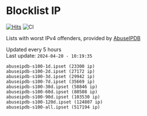 # Blocklist IP

[![Hits](https://hits.seeyoufarm.com/api/count/incr/badge.svg?url=https%3A%2F%2Fgithub.com%2Fborestad%2Fblocklist-ip%2F&count_bg=%2379C83D&title_bg=%23555555&icon=&icon_color=%23E7E7E7&title=hits&edge_flat=false)](https://hits.seeyoufarm.com)  ![CI](https://img.shields.io/github/workflow/status/borestad/blocklist-ip/CI?style=flat-square)

Lists with worst IPv4 offenders, provided by [AbuseIPDB](https://www.abuseipdb.com/)

<!-- FOOTER-PLACEHOLDER -->
Updated every 5 hours<br>
Last update: `2024-04-20 - 10:19:35`
```
abuseipdb-s100-1d.ipset (23300 ip)
abuseipdb-s100-2d.ipset (27172 ip)
abuseipdb-s100-3d.ipset (29942 ip)
abuseipdb-s100-7d.ipset (35669 ip)
abuseipdb-s100-30d.ipset (58846 ip)
abuseipdb-s100-60d.ipset (80508 ip)
abuseipdb-s100-90d.ipset (103530 ip)
abuseipdb-s100-120d.ipset (124807 ip)
abuseipdb-s100-all.ipset (517194 ip)
```
